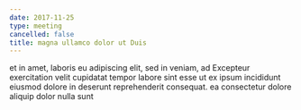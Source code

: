 ```yaml
---
date: 2017-11-25
type: meeting
cancelled: false
title: magna ullamco dolor ut Duis
---
```

et in amet, laboris eu adipiscing elit, sed in veniam, ad Excepteur exercitation velit cupidatat tempor labore sint esse ut ex ipsum incididunt eiusmod dolore in deserunt reprehenderit consequat. ea consectetur dolore aliquip dolor nulla sunt